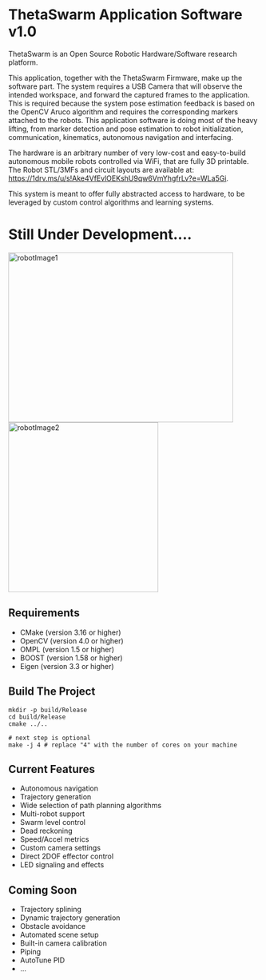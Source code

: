 # ThetaSwarm Application Software v1.0

ThetaSwarm is an Open Source Robotic Hardware/Software research platform. 

This application, together with the ThetaSwarm Firmware, make up the software part. The system requires a USB Camera that will observe the intended workspace, and forward the captured frames to the application. This is required because the system pose estimation feedback is based on the OpenCV Aruco algorithm and requires the corresponding markers attached to the robots. This application software is doing most of the heavy lifting, from marker detection and pose estimation to robot initialization, communication, kinematics, autonomous navigation and interfacing. 

The hardware is an arbitrary number of very low-cost and easy-to-build autonomous mobile robots controlled via WiFi, that are fully 3D printable. The Robot STL/3MFs and circuit layouts are available at: https://1drv.ms/u/s!Ake4VfEvlOEKshU9qw6VmYhgfrLv?e=WLa5Gi.

This system is meant to offer fully abstracted access to hardware, to be leveraged by custom control algorithms and learning systems.


# Still Under Development....

<img src="https://github.com/MuamerBuco/ThetaSwarm/blob/master/images/IMG_6104_00.png" alt="robotImage1" width="450" height="340" align="left">
<img src="https://github.com/MuamerBuco/ThetaSwarm/blob/master/images/IMG_6112_00Cut.png" alt="robotImage2" width="300" height="340">
 
## Requirements

- CMake (version 3.16 or higher)
- OpenCV (version 4.0 or higher)
- OMPL (version 1.5 or higher)
- BOOST (version 1.58 or higher)
- Eigen (version 3.3 or higher)


## Build The Project

```
mkdir -p build/Release
cd build/Release
cmake ../..

# next step is optional
make -j 4 # replace "4" with the number of cores on your machine
```

## Current Features

- Autonomous navigation
- Trajectory generation
- Wide selection of path planning algorithms
- Multi-robot support
- Swarm level control
- Dead reckoning
- Speed/Accel metrics
- Custom camera settings
- Direct 2DOF effector control
- LED signaling and effects

## Coming Soon

- Trajectory splining
- Dynamic trajectory generation
- Obstacle avoidance
- Automated scene setup
- Built-in camera calibration
- Piping
- AutoTune PID
- ...

